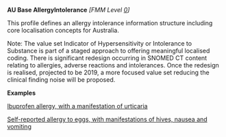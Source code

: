 **AU Base AllergyIntolerance** *[FMM Level [0](guidance.html)]*

This profile defines an allergy intolerance information structure including core localisation concepts for Australia.

Note: The value set Indicator of Hypersensitivity or Intolerance to Substance is part of a staged approach to offering meaningful localised coding. There is significant redesign occurring in SNOMED CT content relating to allergies, adverse reactions and intolerances. Once the redesign is realised, projected to be 2019, a more focused value set reducing the clinical finding noise will be proposed.

**Examples**

[Ibuprofen allergy, with a manifestation of urticaria](AllergyIntolerance-allergyintolerance-example0.html)

[Self-reported allergy to eggs, with manifestations of hives, nausea and vomiting](AllergyIntolerance-allergyintolerance-example1.html)
